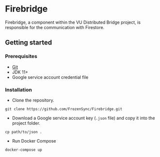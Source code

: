 # Firebridge
Firebridge, a component within the VU Distributed Bridge project, is responsible for the communication with Firestore.

## Getting started
### Prerequisites
- [Git](https://git-scm.com)
- JDK 11+
- Google service account credential file

### Installation
- Clone the repository.  
```shell script
git clone https://github.com/FrozenSync/Firebridge.git
```
- Download a Google service account key (`.json` file) and copy it into the project folder.
```shell script
cp path/to/json .
```
- Run Docker Compose
```shell script
docker-compose up
```
